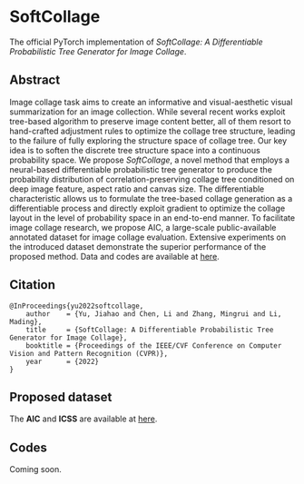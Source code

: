 # SoftCollage
The official PyTorch implementation of *SoftCollage: A Differentiable Probabilistic Tree Generator for Image Collage*.

## Abstract
Image collage task aims to create an informative and visual-aesthetic visual summarization for an image collection. While several recent works exploit tree-based algorithm to preserve image content better, all of them resort to hand-crafted adjustment rules to optimize the collage tree structure, leading to the failure of fully exploring the structure space of collage tree. Our key idea is to soften the discrete tree structure space into a continuous probability space. We propose *SoftCollage*, a novel method that employs a neural-based differentiable probabilistic tree generator to produce the probability distribution of correlation-preserving collage tree conditioned on deep image feature, aspect ratio and canvas size. The differentiable characteristic allows us to formulate the tree-based collage generation as a differentiable process and directly exploit gradient to optimize the collage layout in the level of probability space in an end-to-end manner. To facilitate image collage research, we propose AIC, a large-scale public-available annotated dataset for image collage evaluation. Extensive experiments on the introduced dataset demonstrate the superior performance of the proposed method. Data and codes are available at [here](https://github.com/ChineseYjh/SoftCollage).

## Citation
```
@InProceedings{yu2022softcollage,
    author    = {Yu, Jiahao and Chen, Li and Zhang, Mingrui and Li, Mading},
    title     = {SoftCollage: A Differentiable Probabilistic Tree Generator for Image Collage},
    booktitle = {Proceedings of the IEEE/CVF Conference on Computer Vision and Pattern Recognition (CVPR)},
    year      = {2022}
}
```

## Proposed dataset
The **AIC** and **ICSS** are available at [here](https://drive.google.com/file/d/1CsUNWLHCciq_0QlHmGoeGAYRcyzavB3z/view?usp=sharing).

## Codes
Coming soon.

